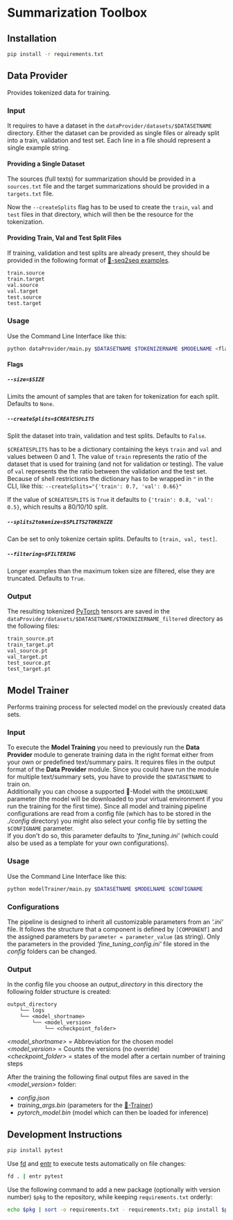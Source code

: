 # Summarization Toolbox

## Installation

```sh
pip install -r requirements.txt
```

## Data Provider

Provides tokenized data for training.

### Input

It requires to have a dataset in the `dataProvider/datasets/$DATASETNAME` directory. Either the dataset can be provided as single files or already split into a train, validation and test set. Each line in a file should represent a single example string.

#### Providing a Single Dataset

The sources (full texts) for summarization should be provided in a `sources.txt` file and the target summarizations should be provided in a `targets.txt` file.

Now the `--createSplits` flag has to be used to create the `train`, `val` and `test` files in that directory, which will then be the resource for the tokenization.

#### Providing Train, Val and Test Split Files

If training, validation and test splits are already present, they should be provided in the following format of [🤗-seq2seq examples](https://github.com/huggingface/transformers/tree/master/examples/seq2seq).

```
train.source
train.target
val.source
val.target
test.source
test.target
```

### Usage

Use the Command Line Interface like this:

```sh
python dataProvider/main.py $DATASETNAME $TOKENIZERNAME $MODELNAME <flags>
```

#### Flags

##### `--size=$SIZE`

Limits the amount of samples that are taken for tokenization for each split. Defaults to `None`.

##### `--createSplits=$CREATESPLITS`

Split the dataset into train, validation and test splits. Defaults to `False`.

`$CREATESPLITS` has to be a dictionary containing the keys `train` and `val` and values between 0 and 1. The value of `train` represents the ratio of the dataset that is used for training (and not for validation or testing). The value of `val` represents the the ratio between the validation and the test set. Because of shell restrictions the dictionary has to be wrapped in `"` in the CLI, like this: `--createSplits="{'train': 0.7, 'val': 0.66}"`

If the value of `$CREATESPLITS` is `True` it defaults to `{'train': 0.8, 'val': 0.5}`, which results a 80/10/10 split.

##### `--splits2tokenize=$SPLITS2TOKENIZE`

Can be set to only tokenize certain splits. Defaults to `[train, val, test]`.

##### `--filtering=$FILTERING`

Longer examples than the maximum token size are filtered, else they are truncated. Defaults to `True`.

### Output

The resulting tokenized [PyTorch](https://pytorch.org/) tensors are saved in the `dataProvider/datasets/$DATASETNAME/$TOKENIZERNAME_filtered` directory as the following files:

```
train_source.pt
train_target.pt
val_source.pt
val_target.pt
test_source.pt
test_target.pt
```

## Model Trainer

Performs training process for selected model on the previously created data sets.

### Input

To execute the __Model Training__ you need to previously run the __Data Provider__ module to generate training data in the right format either from your own or predefined text/summary pairs.
It requires files in the output format of the __Data Provider__ module. Since you could have run the module for multiple text/summary sets, you have to provide the `$DATASETNAME` to train on.  
Additionally you can choose a supported 🤗-Model with the `$MODELNAME` parameter (the model will be downloaded to your virtual environment if you run the training for the first time).
Since all model and training pipeline configurations are read from a config file (which has to be stored in the _./config_ directory) you might also select your config file by setting the `$CONFIGNAME` parameter.  
If you don't do so, this parameter defaults to _'fine_tuning.ini'_ (which could also be used as a template for your own configurations).

### Usage

Use the Command Line Interface like this:

```sh
python modelTrainer/main.py $DATASETNAME $MODELNAME $CONFIGNAME
```

### Configurations

The pipeline is designed to inherit all customizable parameters from an _'.ini'_ file.
It follows the structure that a component is defined by `[COMPONENT]` and the assigned parameters by `parameter = parameter_value` (as string).
Only the parameters in the provided _'fine_tuning_config.ini'_ file stored in the _config_ folders can be changed.

### Output

In the config file you choose an _output_directory_ in this directory the following folder structure is created:
```
output_directory
    └── logs
    └── <model_shortname>
        └── <model_version>
            └── <checkpoint_folder>
```
_<model_shortname>_ = Abbreviation for the chosen model  
_<model_version>_ = Counts the versions (no override)  
_<checkpoint_folder>_ = states of the model after a certain number of training steps

After the training the following final output files are saved in the _<model_version>_ folder:
- _config.json_
- _training_args.bin_ (parameters for the [🤗-Trainer](https://huggingface.co/transformers/main_classes/trainer.html))
- _pytorch_model.bin_ (model which can then be loaded for inference)


## Development Instructions

```sh
pip install pytest
```

Use [fd](https://github.com/sharkdp/fd) and [entr](https://eradman.com/entrproject/) to execute tests automatically on file changes:

```sh
fd . | entr pytest
```

Use the following command to add a new package (optionally with version number) `$pkg` to the repository, while keeping `requirements.txt` orderly:

```sh
echo $pkg | sort -o requirements.txt - requirements.txt; pip install $pkg
```
